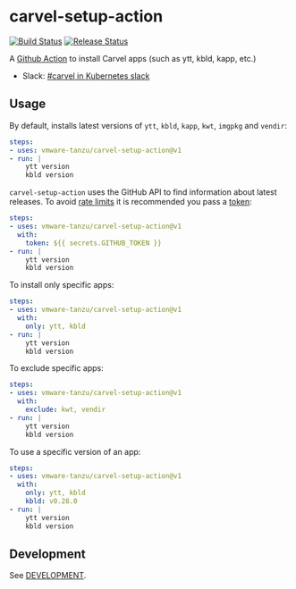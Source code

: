 # carvel-setup-action

[![Build Status](https://github.com/vmware-tanzu/carvel-setup-action/workflows/build/badge.svg?branch=develop)](https://github.com/vmware-tanzu/carvel-setup-action/actions?query=branch%3Adevelop+workflow%3Abuild)
[![Release Status](https://github.com/vmware-tanzu/carvel-setup-action/workflows/release/badge.svg)](https://github.com/vmware-tanzu/carvel-setup-action/actions?query=workflow%3Arelease)

A [Github Action](https://github.com/features/actions) to install Carvel apps (such as ytt, kbld, kapp, etc.)

- Slack: [#carvel in Kubernetes slack](https://slack.kubernetes.io)

## Usage

By default, installs latest versions of `ytt`, `kbld`, `kapp`, `kwt`, `imgpkg` and `vendir`:

```yaml
steps:
- uses: vmware-tanzu/carvel-setup-action@v1
- run: |
    ytt version
    kbld version
```

`carvel-setup-action` uses the GitHub API to find information about latest releases. To avoid [rate limits](https://developer.github.com/v3/#rate-limiting) it is recommended you pass a [token](https://help.github.com/en/actions/configuring-and-managing-workflows/authenticating-with-the-github_token):

```yaml
steps:
- uses: vmware-tanzu/carvel-setup-action@v1
  with:
    token: ${{ secrets.GITHUB_TOKEN }}
- run: |
    ytt version
    kbld version
```

To install only specific apps:

```yaml
steps:
- uses: vmware-tanzu/carvel-setup-action@v1
  with:
    only: ytt, kbld
- run: |
    ytt version
    kbld version
```

To exclude specific apps:

```yaml
steps:
- uses: vmware-tanzu/carvel-setup-action@v1
  with:
    exclude: kwt, vendir
- run: |
    ytt version
    kbld version
```

To use a specific version of an app:

```yaml
steps:
- uses: vmware-tanzu/carvel-setup-action@v1
  with:
    only: ytt, kbld
    kbld: v0.28.0
- run: |
    ytt version
    kbld version
```

## Development

See [DEVELOPMENT](https://github.com/vmware-tanzu/carvel-setup-action/blob/develop/DEVELOPMENT.md).
